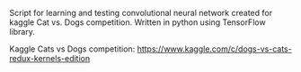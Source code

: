 Script for learning and testing convolutional neural network created for kaggle Cat vs. Dogs competition. Written in python using TensorFlow library.

Kaggle Cats vs Dogs competition: https://www.kaggle.com/c/dogs-vs-cats-redux-kernels-edition
